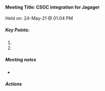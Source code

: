 #### Meeting Title: CSOC integration for Jagager 
Held on: 24-May-21 @ 01:04 PM

##### Key Points:
1.   
2. 

##### Meeting notes
* 

##### Actions
